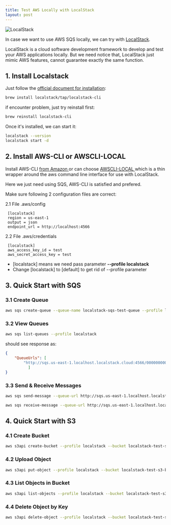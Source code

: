 ```yaml
---
title: Test AWS Locally with LocalStack
layout: post
---
```


![LocalStack](http://villim.github.io/img/2024/localstack.png)

In case we want to use AWS SQS locally, we can try with [LocalStack](https://github.com/localstack/localstack).
 
LocalStack is a cloud software development framework to develop and test your AWS applications locally. But we need notice that, LocalStack just mimic AWS features, cannot guarantee exactly the same function.

## 1. Install Localstack

Just follow the [official document for installation](https://github.com/localstack/localstack?tab=readme-ov-file#installation):

```bash
brew install localstack/tap/localstack-cli
```
if encounter problem, just try reinstall first:

```bash
brew reinstall localstack-cli
```

Once it's installed, we can start it:

```bash
localstack --version
localstack start -d
```


## 2. Install  AWS-CLI or AWSCLI-LOCAL

Install AWS-CLI [from Amazon ](https://docs.aws.amazon.com/cli/latest/userguide/getting-started-install.html)
or  can choose [AWSCLI-LOCAL ](https://github.com/localstack/awscli-local) which is a thin wrapper around the aws command line interface for use with LocalStack.

Here we just need using SQS, AWS-CLI is satisfied and prefered.

Make sure following 2 configuration files are correct:

2.1 File .aws/config

```text
 [localstack]
 region = us-east-1
 output = json
 endpoint_url = http://localhost:4566
```

2.2 File .aws/credentials

```text
 [localstack]
 aws_access_key_id = test
 aws_secret_access_key = test
```
* [localstack] means we need pass parameter **--profile localstack**
* Change [localstack] to [default] to get rid of --profile parameter

## 3. Quick Start with  SQS

### 3.1  Create Queue

```bash
aws sqs create-queue --queue-name localstack-sqs-test-queue --profile localstack
```
### 3.2 View Queues

```bash
aws sqs list-queues --profile localstack
```
should see response as:

```json
{
    "QueueUrls": [
        "http://sqs.us-east-1.localhost.localstack.cloud:4566/000000000000/localstack-sqs-test-queue"
          ]
}
```

### 3.3 Send & Receive Messages

```bash
aws sqs send-message --queue-url http://sqs.us-east-1.localhost.localstack.cloud:4566/000000000000/localstack-sqs-test-queue --message-body 'testing message'

aws sqs receive-message --queue-url http://sqs.us-east-1.localhost.localstack.cloud:4566/000000000000/localstack-sqs-test-queue
```

## 4. Quick Start with  S3

### 4.1  Create Bucket

```bash
aws s3api create-bucket --profile localstack --bucket localstack-test-s3-bucket
```

### 4.2 Upload Object

```bash
aws s3api put-object --profile localstack --bucket localstack-test-s3-bucket --key test-file-key --body [file-path]
```

### 4.3 List Objects in Bucket

```bash
aws s3api list-objects --profile localstack --bucket localstack-test-s3-bucket
```

### 4.4 Delete Object by Key

```bash
aws s3api delete-object --profile localstack --bucket localstack-test-s3-bucket --key test-file-key 
```